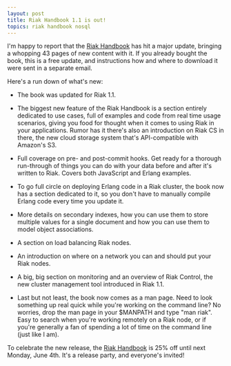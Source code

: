 ```yaml
---
layout: post
title: Riak Handbook 1.1 is out!
topics: riak handbook nosql
---
```

I'm happy to report that the [Riak Handbook](http://riakhandbook.com/?pp) has
hit a major update, bringing a whopping 43 pages of new content with it. If you
already bought the book, this is a free update, and instructions how and where
to download it were sent in a separate email.

Here's a run down of what's new:

* The book was updated for Riak 1.1.

* The biggest new feature of the Riak Handbook is a section entirely dedicated to
  use cases, full of examples and code from real time usage scenarios, giving you
  food for thought when it comes to using Riak in your applications. Rumor has it
  there's also an introduction on Riak CS in there, the new cloud storage system
  that's API-compatible with Amazon's S3.

* Full coverage on pre- and post-commit hooks. Get ready for a thorough
  run-through of things you can do with your data before and after it's written to
  Riak. Covers both JavaScript and Erlang examples.

* To go full circle on deploying Erlang code in a Riak cluster, the book now has a
  section dedicated to it, so you don't have to manually compile Erlang code every
  time you update it.

* More details on secondary indexes, how you can use them to store multiple values
  for a single document and how you can use them to model object associations.

* A section on load balancing Riak nodes.

* An introduction on where on a network you can and should put your Riak nodes.

* A big, big section on monitoring and an overview of Riak Control, the new
  cluster management tool introduced in Riak 1.1.

* Last but not least, the book now comes as a man page. Need to look something
  up real quick while you're working on the command line? No worries, drop the
  man page in your $MANPATH and type "man riak". Easy to search when you're
  working remotely on a Riak node, or if you're generally a fan of spending a
  lot of time on the command line (just like I am).

To celebrate the new release, the [Riak Handbook](http://riakhandbook.com/?pp)
is 25% off until next Monday, June 4th. It's a release party, and everyone's
invited!

